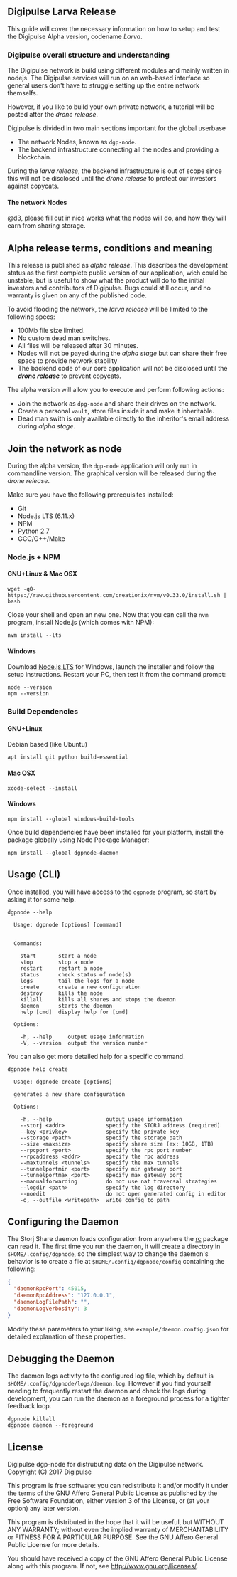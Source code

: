 Digipulse Larva Release
-----------------------
This guide will cover the necessary information on how to setup and test the Digipulse Alpha version, codename *Larva*.


### Digipulse overall structure and understanding

The Digipulse network is build using different modules and mainly written in nodejs. The Digipulse services will run on an web-based interface so general users don't have to struggle setting up the entire network themselfs.

However, if you like to build your own private network, a tutorial will be posted after the *drone release*.

Digipulse is divided in two main sections important for the global userbase

  - The network Nodes, known as `dgp-node`.
  - The backend infrastructure connecting all the nodes and providing a blockchain.

During the *larva release*, the backend infrastructure is out of scope since this will not be disclosed until the *drone release* to protect our investors against copycats.

#### The network Nodes

@d3, please fill out in nice works what the nodes will do, and how they will earn from sharing storage.


Alpha release terms, conditions and meaning
-------------------------------------------
This release is published as *alpha release*. This describes the development status as the first complete public version of our application, wich could be unstable, but is useful to show what the product will do to the initial investors and contributors of Digipulse. Bugs could still occur, and no warranty is given on any of the published code.

To avoid flooding the network, the *larva release* will be limited to the following specs:

  - 100Mb file size limited.
  - No custom dead man switches.
  - All files will be released after 30 minutes.
  - Nodes will not be payed during the *alpha stage* but can share their free space to provide network stability
  - The backend code of our core application will not be disclosed until the ***drone release*** to prevent copycats.

The alpha version will allow you to execute and perform following actions:

  - Join the network as `dpg-node` and share their drives on the network.
  - Create a personal `vault`, store files inside it and make it inheritable.
  - Dead man swith is only available directly to the inheritor's email address during *alpha stage*.





Join the network as node
------------------------
During the alpha version, the `dgp-node` application will only run in commandline version. The graphical version will be released during the *drone release*.

Make sure you have the following prerequisites installed:

* Git
* Node.js LTS (6.11.x)
* NPM
* Python 2.7
* GCC/G++/Make

### Node.js + NPM

#### GNU+Linux & Mac OSX

```
wget -qO- https://raw.githubusercontent.com/creationix/nvm/v0.33.0/install.sh | bash
```

Close your shell and open an new one. Now that you can call the `nvm` program,
install Node.js (which comes with NPM):

```
nvm install --lts
```

#### Windows

Download [Node.js LTS](https://nodejs.org/en/download/) for Windows, launch the
installer and follow the setup instructions. Restart your PC, then test it from
the command prompt:

```
node --version
npm --version
```

### Build Dependencies

#### GNU+Linux

Debian based (like Ubuntu)
```
apt install git python build-essential
```

#### Mac OSX

```
xcode-select --install
```


#### Windows

```
npm install --global windows-build-tools
```

Once build dependencies have been installed for your platform, install the
package globally using Node Package Manager:

```
npm install --global dgpnode-daemon
```


## Usage (CLI)

Once installed, you will have access to the `dgpnode` program, so start by
asking it for some help.

```
dgpnode --help

  Usage: dgpnode [options] [command]


  Commands:

    start       start a node
    stop        stop a node
    restart     restart a node
    status      check status of node(s)
    logs        tail the logs for a node
    create      create a new configuration
    destroy     kills the node
    killall     kills all shares and stops the daemon
    daemon      starts the daemon
    help [cmd]  display help for [cmd]

  Options:

    -h, --help     output usage information
    -V, --version  output the version number
```

You can also get more detailed help for a specific command.

```
dgpnode help create

  Usage: dgpnode-create [options]

  generates a new share configuration

  Options:

    -h, --help                 output usage information
    --storj <addr>             specify the STORJ address (required)
    --key <privkey>            specify the private key
    --storage <path>           specify the storage path
    --size <maxsize>           specify share size (ex: 10GB, 1TB)
    --rpcport <port>           specify the rpc port number
    --rpcaddress <addr>        specify the rpc address
    --maxtunnels <tunnels>     specify the max tunnels
    --tunnelportmin <port>     specify min gateway port
    --tunnelportmax <port>     specify max gateway port
    --manualforwarding         do not use nat traversal strategies
    --logdir <path>            specify the log directory
    --noedit                   do not open generated config in editor
    -o, --outfile <writepath>  write config to path
```

## Configuring the Daemon

The Storj Share daemon loads configuration from anywhere the
[rc](https://www.npmjs.com/package/rc) package can read it. The first time you
run the daemon, it will create a directory in `$HOME/.config/dgpnode`, so
the simplest way to change the daemon's behavior is to create a file at
`$HOME/.config/dgpnode/config` containing the following:

```json
{
  "daemonRpcPort": 45015,
  "daemonRpcAddress": "127.0.0.1",
  "daemonLogFilePath": "",
  "daemonLogVerbosity": 3
}
```

Modify these parameters to your liking, see `example/daemon.config.json` for
detailed explanation of these properties.

## Debugging the Daemon

The daemon logs activity to the configured log file, which by default is
`$HOME/.config/dgpnode/logs/daemon.log`. However if you find yourself
needing to frequently restart the daemon and check the logs during
development, you can run the daemon as a foreground process for a tighter
feedback loop.

```
dgpnode killall
dgpnode daemon --foreground
```



## License

Digipulse dgp-node for distrubuting data on the Digipulse network.  
Copyright (C) 2017 Digipulse

This program is free software: you can redistribute it and/or modify
it under the terms of the GNU Affero General Public License as published by
the Free Software Foundation, either version 3 of the License, or
(at your option) any later version.

This program is distributed in the hope that it will be useful,
but WITHOUT ANY WARRANTY; without even the implied warranty of
MERCHANTABILITY or FITNESS FOR A PARTICULAR PURPOSE.  See the
GNU Affero General Public License for more details.

You should have received a copy of the GNU Affero General Public License
along with this program.  If not, see http://www.gnu.org/licenses/.
